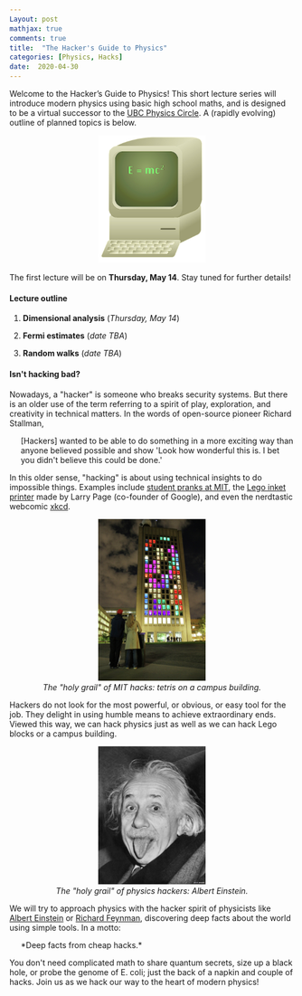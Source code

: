 ```yaml
---
Layout: post
mathjax: true
comments: true
title:  "The Hacker's Guide to Physics"
categories: [Physics, Hacks]
date:  2020-04-30
---
```


Welcome to the Hacker’s Guide to Physics!
This short lecture series will introduce modern physics
using basic high school maths, and is designed to be a virtual successor to the
[UBC Physics Circle](https://outreach.phas.ubc.ca/events/metro-vancouver-physics-circle/).
A (rapidly evolving) outline of planned topics is below.

<figure>
    <div style="text-align:center"><img src
    ="/images/posts/hacker1.png" width="45%"/>
	</div>
	</figure>

The first lecture will be on **Thursday, May 14**.
Stay tuned for further details!

#### Lecture outline

1. **Dimensional analysis** (*Thursday, May 14*)
<!-- - Dimensions vs measurements -->
<!-- - The algebra of dimensions -->
<!-- - Buckingham π -->
<!-- - Fundamental constants -->
2. **Fermi estimates** (*date TBA*)
<!-- - Linear vs logarithmic rulers -->
<!-- - Geometric means -->
<!-- - Factorisation -->
<!-- - Generalised units -->
3. **Random walks** (*date TBA*)
<!--- Square root scaling -->
<!--- Polymers -->
<!--- Collisions -->
<!--- Brownian motion? -->
<!-- 4. **Thermodynamics** - Ideal gas law - Brownian motion - Energy -->
<!-- and entropy - The laws of thermodynamics 5. **Quantum -->
<!-- mechanics** - Polarisers and Stern-Gerlach - Superposition and -->
<!-- measurement - Entanglement - Quantum key -->
<!-- distribution 6. **Special relativity** - The triangle -->
<!-- inequality - Maximal proper time - Geodesics - Time, length and -->
<!-- energy 7. **Advanced topic 1** 8. **Advanced topic 2**  - -->
<!-- Fractals and scaling laws - Electromagnetism - Soap bubbles - -->
<!-- Black holes - White dwarfs - Feynman diagrams - Cosmology - -->
<!-- General relativity - Oscillators - Physical limits on computation -->

#### Isn't hacking bad?

Nowadays, a "hacker" is someone who breaks security systems.
But there is an older use of the term referring to a spirit of play,
exploration, and creativity in technical matters.
In the words of open-source pioneer Richard Stallman,

<span style="padding-left: 20px; display:block">
[Hackers] wanted to be able to do something in a more
exciting way than anyone believed possible and show 'Look how
wonderful this is. I bet you didn't believe this could be done.'
</span>

In this older sense, "hacking" is about using technical insights to
do impossible things.
Examples include
[student pranks at MIT](https://en.wikipedia.org/wiki/Hacks_at_the_Massachusetts_Institute_of_Technology),
the [Lego inket printer](http://infolab.stanford.edu/~page/lego.html)
made by Larry Page (co-founder of Google), and even the nerdtastic webcomic [xkcd](https://xkcd.com/).

<figure>
    <div style="text-align:center"><img src
    ="/images/posts/tetris-hack.jpg" width="45%"/>
		    <figcaption><i>The "holy grail" of MIT hacks: tetris on a campus building.</i></figcaption>
	</div>
	</figure>

Hackers do not look for the most powerful, or obvious,
or easy tool for the job.
They delight in using humble means to achieve extraordinary ends.
Viewed this way, we can hack physics just as well as we can hack Lego blocks or a campus
building.

<figure>
    <div style="text-align:center"><img src
    ="/images/posts/einstein.jpg" width="45%"/>
		    <figcaption><i>The "holy grail" of physics hackers: Albert
    Einstein.</i></figcaption>
	</div>
	</figure>

We will try to approach physics with the hacker spirit of physicists
like [Albert Einstein](https://en.wikipedia.org/wiki/Albert_einstein)
or
[Richard Feynman](https://en.wikipedia.org/wiki/Richard_Feynman),
discovering deep facts about the world using simple tools. In a
motto:

<span style="padding-left: 20px; display:block">
*Deep facts from cheap hacks.*
</span>

You don't need complicated math to share quantum secrets, size up a
black hole, or probe the genome of E. coli; just the back of a napkin
and couple of hacks.
Join us as we hack our way to the heart of modern physics!
